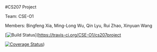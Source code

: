 #CS207 Project

Team: CSE-O1

Members: Bingfeng Xia, Ming-Long Wu, Qin Lyu, Rui Zhao, Xinyuan Wang

[![Build Status](https://travis-ci.org/CSE-O1/cs207project.svg?branch=timeseries)](https://travis-ci.org/CSE-O1/cs207project


[![Coverage Status](https://coveralls.io/repos/github/CSE-O1/cs207project/badge.svg?branch=release-0.1)](https://coveralls.io/github/CSE-O1/cs207project?branch=release-0.1))
